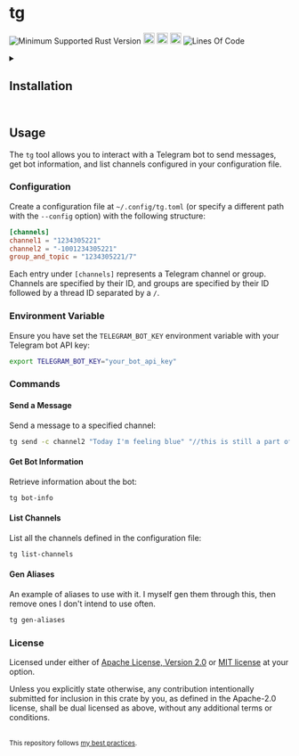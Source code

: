 # tg
![Minimum Supported Rust Version](https://img.shields.io/badge/nightly-1.82+-ab6000.svg)
[<img alt="crates.io" src="https://img.shields.io/crates/v/tg.svg?color=fc8d62&logo=rust" height="20" style=flat-square>](https://crates.io/crates/tg)
[<img alt="docs.rs" src="https://img.shields.io/badge/docs.rs-66c2a5?style=for-the-badge&labelColor=555555&logo=docs.rs&style=flat-square" height="20">](https://docs.rs/tg)
[<img alt="build status" src="https://img.shields.io/github/actions/workflow/status/valeratrades/tg/ci.yml?branch=master&style=for-the-badge&style=flat-square" height="20">](https://github.com/valeratrades/tg/actions?query=branch%3Amaster) <!--NB: Won't find it if repo is private-->
![Lines Of Code](https://img.shields.io/badge/LoC-572-lightblue)

<!-- markdownlint-disable -->
<details>
  <summary>
    <h2>Installation<h2>
  </summary>

# README is out of date and I can't be bothered

To install the `tg` crate, ensure you have the nightly version of Rust (1.82+). You can install the crate via `cargo` with the following command:

```sh
cargo install tg
```
</details>
<!-- markdownlint-restore -->

## Usage
The `tg` tool allows you to interact with a Telegram bot to send messages, get bot information, and list channels configured in your configuration file.

### Configuration
Create a configuration file at `~/.config/tg.toml` (or specify a different path with the `--config` option) with the following structure:
```toml
[channels]
channel1 = "1234305221"
channel2 = "-1001234305221"
group_and_topic = "1234305221/7"
```

Each entry under `[channels]` represents a Telegram channel or group. Channels are specified by their ID, and groups are specified by their ID followed by a thread ID separated by a `/`.

### Environment Variable
Ensure you have set the `TELEGRAM_BOT_KEY` environment variable with your Telegram bot API key:
```sh
export TELEGRAM_BOT_KEY="your_bot_api_key"
```

### Commands
#### Send a Message
Send a message to a specified channel:
```sh
tg send -c channel2 "Today I'm feeling blue" "//this is still a part of the message"
```

#### Get Bot Information

Retrieve information about the bot:
```sh
tg bot-info
```

#### List Channels
List all the channels defined in the configuration file:
```sh
tg list-channels
```

#### Gen Aliases
An example of aliases to use with it. I myself gen them through this, then remove ones I don't intend to use often.
```sh
tg gen-aliases
```


### License

Licensed under either of [Apache License, Version 2.0](LICENSE-APACHE) or [MIT license](LICENSE-MIT) at your option.

Unless you explicitly state otherwise, any contribution intentionally submitted for inclusion in this crate by you, as defined in the Apache-2.0 license, shall be dual licensed as above, without any additional terms or conditions.

<br>

<sup>
This repository follows <a href="https://github.com/valeratrades/.github/tree/master/best_practices">my best practices</a>.
</sup>

